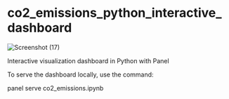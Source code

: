 # co2_emissions_python_interactive_dashboard
![Screenshot (17)](https://github.com/vinith2523/co2_emissions_python_interactive_dashboard/assets/145689777/6be8bdd5-af72-42bd-bb72-bf739fc7e641)

Interactive visualization dashboard in Python with Panel

To serve the dashboard locally, use the command:

panel serve co2_emissions.ipynb



